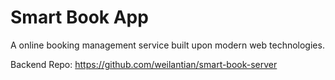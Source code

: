 # Smart Book App

A online booking management service built upon modern web technologies.

Backend Repo: https://github.com/weilantian/smart-book-server
